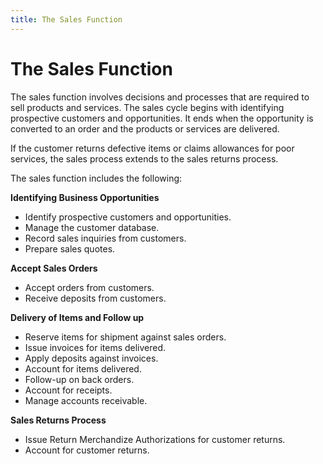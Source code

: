```yaml
---
title: The Sales Function
---
```


# The Sales Function


The sales function involves decisions and processes that are required  to sell products and services. The sales cycle begins with identifying  prospective customers and opportunities. It ends when the opportunity  is converted to an order and the products or services are delivered.


If the customer returns defective items or claims allowances for poor  services, the sales process extends to the sales returns process.


The sales function includes the following:


**Identifying Business 
 Opportunities**

- Identify prospective  customers and opportunities.
- Manage the  customer database.
- Record sales  inquiries from customers.
- Prepare sales  quotes.



**Accept Sales Orders**

- Accept orders  from customers.
- Receive deposits  from customers.



**Delivery of Items 
 and Follow up**

- Reserve items  for shipment against sales orders.
- Issue invoices  for items delivered.
- Apply deposits  against invoices.
- Account for  items delivered.
- Follow-up on  back orders.
- Account for  receipts.
- Manage accounts  receivable.



**Sales Returns Process**

- Issue Return  Merchandize  Authorizations for customer returns.
- Account for  customer returns.

